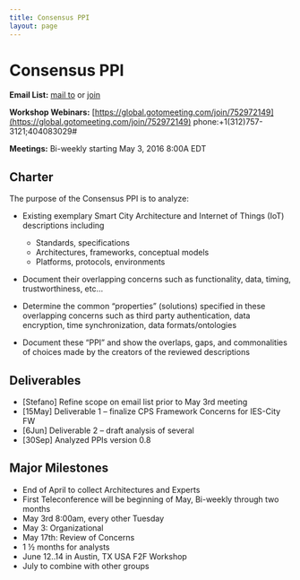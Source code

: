 ```yaml
---
title: Consensus PPI
layout: page
---
```


# Consensus PPI

**Email List:** [mail to](mailto:scf_consenusppi@nist.gov) or [join](mailto:scf_consenusppi-join@nist.gov) 

**Workshop Webinars:** [https://global.gotomeeting.com/join/752972149](https://global.gotomeeting.com/join/752972149) phone:+1(312)757-3121;404083029#

**Meetings:** Bi-weekly starting May 3, 2016 8:00A EDT


## Charter

The purpose of the Consensus PPI is to analyze:
  * Existing exemplary Smart City Architecture and Internet of Things (IoT) descriptions including
    * Standards, specifications
    * Architectures, frameworks, conceptual models
    * Platforms, protocols, environments 

  * Document their overlapping concerns such as functionality, data, timing, trustworthiness, etc…

  * Determine the common “properties” (solutions) specified in these overlapping concerns such as third party authentication, data encryption, time synchronization, data formats/ontologies

  * Document these “PPI” and show the overlaps, gaps, and commonalities of choices made by the creators of the reviewed descriptions

## Deliverables

  * [Stefano] Refine scope on email list prior to May 3rd meeting
  * [15May] Deliverable 1 – finalize CPS Framework Concerns for IES-City FW
  * [6Jun] Deliverable 2 – draft analysis of several
  * [30Sep] Analyzed PPIs version 0.8

## Major Milestones

  * End of April to collect Architectures and Experts
  * First Teleconference will be beginning of May, Bi-weekly through two months
  * May 3rd 8:00am, every other Tuesday
  * May 3: Organizational
  * May 17th: Review of Concerns
  * 1 ½ months for analysts
  * June 12..14 in Austin, TX USA F2F Workshop
  * July to combine with other groups
